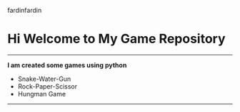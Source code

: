fardinfardin

# Hi Welcome to My Game Repository
***

**I am created some games using python**
- Snake-Water-Gun
- Rock-Paper-Scissor
- Hungman Game
---




